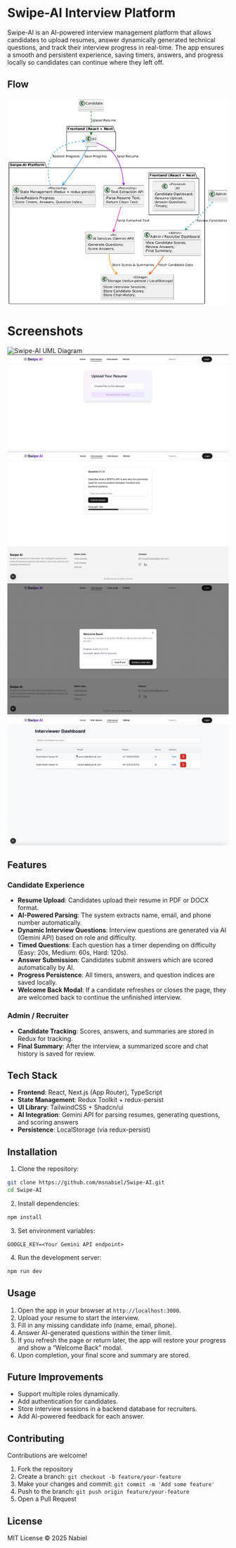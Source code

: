 # Swipe-AI Interview Platform

Swipe-AI is an AI-powered interview management platform that allows candidates to upload resumes, answer dynamically generated technical questions, and track their interview progress in real-time. The app ensures a smooth and persistent experience, saving timers, answers, and progress locally so candidates can continue where they left off.

## Flow
![Swipe-AI UML Diagram](/public/swipe-flow.png)
# Screenshots
![Swipe-AI UML Diagram](/public/homepage.png)
![Swipe-AI UML Diagram](/public/resume_upload.png)
![Swipe-AI UML Diagram](/public/questions.png)
![Swipe-AI UML Diagram](/public/welcomeback.png)    
![Swipe-AI UML Diagram](/public/dashboard.png)

## **Features**

### **Candidate Experience**

* **Resume Upload**: Candidates upload their resume in PDF or DOCX format.
* **AI-Powered Parsing**: The system extracts name, email, and phone number automatically.
* **Dynamic Interview Questions**: Interview questions are generated via AI (Gemini API) based on role and difficulty.
* **Timed Questions**: Each question has a timer depending on difficulty (Easy: 20s, Medium: 60s, Hard: 120s).
* **Answer Submission**: Candidates submit answers which are scored automatically by AI.
* **Progress Persistence**: All timers, answers, and question indices are saved locally.
* **Welcome Back Modal**: If a candidate refreshes or closes the page, they are welcomed back to continue the unfinished interview.

### **Admin / Recruiter**

* **Candidate Tracking**: Scores, answers, and summaries are stored in Redux for tracking.
* **Final Summary**: After the interview, a summarized score and chat history is saved for review.



## **Tech Stack**

* **Frontend**: React, Next.js (App Router), TypeScript
* **State Management**: Redux Toolkit + redux-persist
* **UI Library**: TailwindCSS + Shadcn/ui
* **AI Integration**: Gemini API for parsing resumes, generating questions, and scoring answers
* **Persistence**: LocalStorage (via redux-persist)



## **Installation**

1. Clone the repository:

```bash
git clone https://github.com/msnabiel/Swipe-AI.git
cd Swipe-AI
```

2. Install dependencies:

```bash
npm install
```

3. Set environment variables:

```env
GOOGLE_KEY=<Your Gemini API endpoint>
```

4. Run the development server:

```bash
npm run dev
```



## **Usage**

1. Open the app in your browser at `http://localhost:3000`.
2. Upload your resume to start the interview.
3. Fill in any missing candidate info (name, email, phone).
4. Answer AI-generated questions within the timer limit.
5. If you refresh the page or return later, the app will restore your progress and show a “Welcome Back” modal.
6. Upon completion, your final score and summary are stored.



## **Future Improvements**

* Support multiple roles dynamically.
* Add authentication for candidates.
* Store interview sessions in a backend database for recruiters.
* Add AI-powered feedback for each answer.



## **Contributing**

Contributions are welcome!

1. Fork the repository
2. Create a branch: `git checkout -b feature/your-feature`
3. Make your changes and commit: `git commit -m 'Add some feature'`
4. Push to the branch: `git push origin feature/your-feature`
5. Open a Pull Request



## **License**

MIT License © 2025 Nabiel


